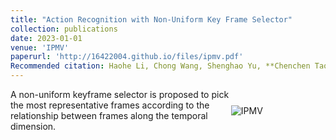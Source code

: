 ```yaml
---
title: "Action Recognition with Non-Uniform Key Frame Selector"
collection: publications
date: 2023-01-01
venue: 'IPMV'
paperurl: 'http://16422004.github.io/files/ipmv.pdf'
Recommended citation: Haohe Li, Chong Wang, Shenghao Yu, **Chenchen Tao**
---
```


<div style="display: flex; align-items: center;">
  <div style="width:70%">
    A non-uniform keyframe selector is proposed to pick the most representative frames according to the relationship between frames along the temporal dimension.
  </div>
  <div style="width:30%">
    <img src="https://16422004.github.io/images/ipmv.PNG" alt="IPMV">
  </div>
</div>
